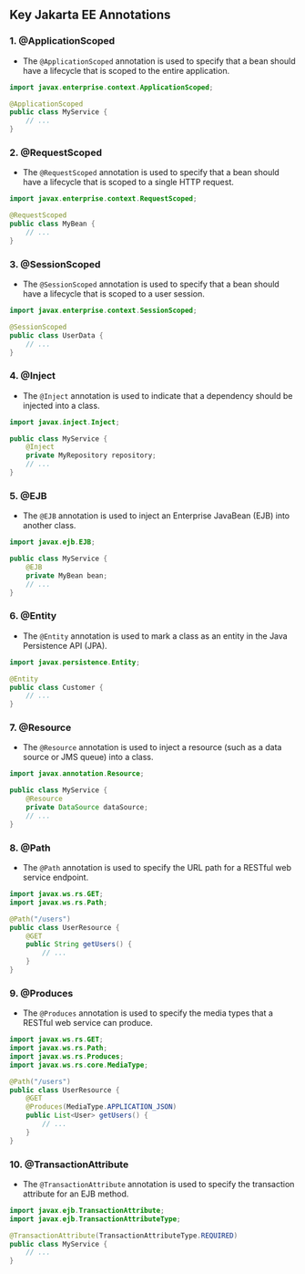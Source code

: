 ## Key Jakarta EE Annotations

### 1. @ApplicationScoped
- The `@ApplicationScoped` annotation is used to specify that a bean should have a lifecycle that is scoped to the entire application.

```java
import javax.enterprise.context.ApplicationScoped;

@ApplicationScoped
public class MyService {
    // ...
}
```

### 2. @RequestScoped
- The `@RequestScoped` annotation is used to specify that a bean should have a lifecycle that is scoped to a single HTTP request.

```java
import javax.enterprise.context.RequestScoped;

@RequestScoped
public class MyBean {
    // ...
}
```

### 3. @SessionScoped
- The `@SessionScoped` annotation is used to specify that a bean should have a lifecycle that is scoped to a user session.

```java
import javax.enterprise.context.SessionScoped;

@SessionScoped
public class UserData {
    // ...
}
```

### 4. @Inject
- The `@Inject` annotation is used to indicate that a dependency should be injected into a class.

```java
import javax.inject.Inject;

public class MyService {
    @Inject
    private MyRepository repository;
    // ...
}
```

### 5. @EJB
- The `@EJB` annotation is used to inject an Enterprise JavaBean (EJB) into another class.

```java
import javax.ejb.EJB;

public class MyService {
    @EJB
    private MyBean bean;
    // ...
}
```

### 6. @Entity
- The `@Entity` annotation is used to mark a class as an entity in the Java Persistence API (JPA).

```java
import javax.persistence.Entity;

@Entity
public class Customer {
    // ...
}
```

### 7. @Resource
- The `@Resource` annotation is used to inject a resource (such as a data source or JMS queue) into a class.

```java
import javax.annotation.Resource;

public class MyService {
    @Resource
    private DataSource dataSource;
    // ...
}
```

### 8. @Path
- The `@Path` annotation is used to specify the URL path for a RESTful web service endpoint.

```java
import javax.ws.rs.GET;
import javax.ws.rs.Path;

@Path("/users")
public class UserResource {
    @GET
    public String getUsers() {
        // ...
    }
}
```

### 9. @Produces
- The `@Produces` annotation is used to specify the media types that a RESTful web service can produce.

```java
import javax.ws.rs.GET;
import javax.ws.rs.Path;
import javax.ws.rs.Produces;
import javax.ws.rs.core.MediaType;

@Path("/users")
public class UserResource {
    @GET
    @Produces(MediaType.APPLICATION_JSON)
    public List<User> getUsers() {
        // ...
    }
}
```

### 10. @TransactionAttribute
- The `@TransactionAttribute` annotation is used to specify the transaction attribute for an EJB method.

```java
import javax.ejb.TransactionAttribute;
import javax.ejb.TransactionAttributeType;

@TransactionAttribute(TransactionAttributeType.REQUIRED)
public class MyService {
    // ...
}
```

